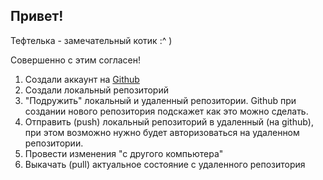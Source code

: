 ## Привет!

Тефтелька - замечательный котик :^ )

Совершенно с этим согласен!

1. Создали аккаунт на [Github](Github.com)
2. Создали локальный репозиторий
3. "Подружить" локальный и удаленный репозитории. Github при создании нового репозитория подскажет как это можно сделать.
4. Отправить (push) локальный репозиторий в удаленный (на github), при этом возможно нужно будет авторизоваться на удаленном репозитории.
5. Провести изменения "с другого компьютера"
6. Выкачать (pull) актуальное состояние с удаленного репозитория

